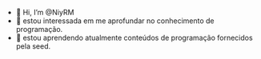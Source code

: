 - 👋 Hi, I’m @NiyRM
- 👀 estou interessada em me aprofundar no conhecimento de programação.
- 🌱 estou aprendendo atualmente conteúdos de programação fornecidos pela seed.


<!---
NiyRM/NiyRM is a ✨ special ✨ repository because its `README.md` (this file) appears on your GitHub profile.
You can click the Preview link to take a look at your changes.
--->

